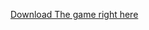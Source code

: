 [Download The game right here](https://github.com/SourestOfLemons/Fishing-game-final/blob/main/x64/Release/Project1.exe?raw=true)
